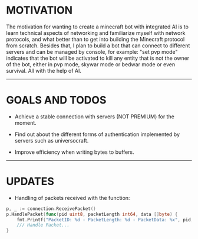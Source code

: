 # MOTIVATION
The motivation for wanting to create a minecraft bot with integrated AI is to learn technical aspects of networking and familiarize myself with network protocols, and what better than to get into building the Minecraft protocol from scratch.
Besides that, I plan to build a bot that can connect to different servers and can be managed by console, for example: "set pvp mode" indicates that the bot will be activated to kill any entity that is not the owner of the bot, either in pvp mode, skywar mode or bedwar mode or even survival. All with the help of AI.

-----
# GOALS AND TODOS
- Achieve a stable connection with servers (NOT PREMIUM) for the moment.
  
- Find out about the different forms of authentication implemented by servers such as universocraft.

- Improve efficiency when writing bytes to buffers.

------


# UPDATES
- Handling of packets received with the function: 
```go
p, _ := connection.ReceivePacket()
p.HandlePacket(func(pid uint8, packetLength int64, data []byte) {
	fmt.Printf("PacketID: %d - PacketLength: %d - PacketData: %x", pid, packetLength, data))
    /// Handle Packet...
}
```